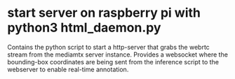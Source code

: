# start server on raspberry pi with python3 html_daemon.py

Contains the python script to start a http-server that grabs the webrtc stream from the mediamtx server instance. Provides a websocket where the bounding-box coordinates are being sent from the inference script to the webserver to enable real-time annotation.